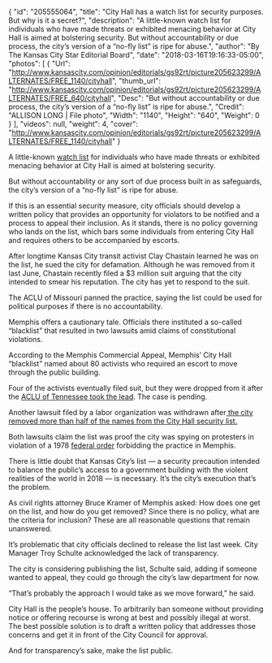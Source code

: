 {
  "id": "205555064",
  "title": "City Hall has a watch list for security purposes. But why is it a secret?",
  "description": "A little-known watch list for individuals who have made threats or exhibited menacing behavior at City Hall is aimed at bolstering security. But without accountability or due process, the city’s version of a “no-fly list” is ripe for abuse.",
  "author": "By The Kansas City Star Editorial Board",
  "date": "2018-03-16T19:16:33-05:00",
  "photos": [
    {
      "Url": "http://www.kansascity.com/opinion/editorials/gs92rt/picture205623299/ALTERNATES/FREE_1140/cityhall",
      "thumb_url": "http://www.kansascity.com/opinion/editorials/gs92rt/picture205623299/ALTERNATES/FREE_640/cityhall",
      "Desc": "But without accountability or due process, the city’s version of a “no-fly list” is ripe for abuse.",
      "Credit": "ALLISON LONG | File photo",
      "Width": "1140",
      "Height": "640",
      "Weight": 0
    }
  ],
  "videos": null,
  "weight": 4,
  "cover": "http://www.kansascity.com/opinion/editorials/gs92rt/picture205623299/ALTERNATES/FREE_1140/cityhall"
}

<p>A little-known <a href="http://www.kansascity.com/news/politics-government/article204298849.html" target="_blank" title="">watch list</a> for individuals who have made threats or exhibited menacing behavior at City Hall is aimed at bolstering security. </p><p>But without accountability or any sort of due process built in as safeguards, the city’s version of a “no-fly list” is ripe for abuse.</p><p>If this is an essential security measure, city officials should develop a written policy that provides an opportunity for violators to be notified and a process to appeal their inclusion. As it stands, there is no policy governing who lands on the list, which bars some individuals from entering City Hall and requires others to be accompanied by escorts.</p><p>After longtime Kansas City transit activist Clay Chastain learned he was on the list, he sued the city for defamation. Although he was removed from it last June, Chastain recently filed a $3 million suit arguing that the city intended to smear his reputation. The city has yet to respond to the suit.</p><p>The ACLU of Missouri panned the practice, saying the list could be used for political purposes if there is no accountability.</p><p>Memphis offers a cautionary tale. Officials there instituted a so-called “blacklist” that resulted in two lawsuits amid claims of constitutional violations.</p><p>According to the Memphis Commercial Appeal, Memphis’ City Hall “blacklist” named about 80 activists who required an escort to move through the public building. </p><p>Four of the activists eventually filed suit, but they were dropped from it after the <a href="https://www.commercialappeal.com/story/news/government/city/2017/03/02/aclu-joins-memphis-city-hall-blacklist-lawsuit/98643454/" target="_blank" title="">ACLU of Tennessee took the lead</a>. The case is pending.</p><p>Another lawsuit filed by a labor organization was withdrawn after<a href="https://www.commercialappeal.com/story/news/government/city/2017/03/01/fast-food-workers-sue-memphis-over-city-hall-blacklist/98584058/" target="_blank" title=""> the city removed more than half of the names from the City Hall security list.</a></p><p>Both lawsuits claim the list was proof the city was spying on protesters in violation of a 1978 <a href="http://fnolan.com/uploads/ACLU%201978%20Consent%20Decree.pdf" target="_blank" title="">federal order</a> forbidding the practice in Memphis. </p><p>There is little doubt that Kansas City’s list — a security precaution intended to balance the public’s access to a government building with the violent realities of the world in 2018 — is necessary. It’s the city’s execution that’s the problem.</p><p>As civil rights attorney Bruce Kramer of Memphis asked: How does one get on the list, and how do you get removed? Since there is no policy, what are the criteria for inclusion? These are all reasonable questions that remain unanswered.</p><p>It’s problematic that city officials declined to release the list last week. City Manager Troy Schulte acknowledged the lack of transparency.</p><p>The city is considering publishing the list, Schulte said, adding if someone wanted to appeal, they could go through the city’s law department for now.</p><p>“That’s probably the approach I would take as we move forward,” he said. </p><p>City Hall is the people’s house. To arbitrarily ban someone without providing notice or offering recourse is wrong at best and possibly illegal at worst. The best possible solution is to draft a written policy that addresses those concerns and get it in front of the City Council for approval.</p><p>And for transparency’s sake, make the list public. </p>

